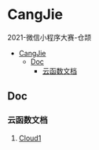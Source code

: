 # CangJie
2021-微信小程序大赛-仓颉

- [CangJie](#cangjie)
  - [Doc](#doc)
    - [云函数文档](#云函数文档)

## Doc

### 云函数文档
1. [Cloud1](./cloudbase/cloud1-7g5rittif1dd74f6/README.md)
